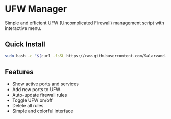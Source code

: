 # UFW Manager

Simple and efficient UFW (Uncomplicated Firewall) management script with interactive menu.

## Quick Install
```bash
sudo bash -c "$(curl -fsSL https://raw.githubusercontent.com/Salarvand-Education/Auto-ufw/main/ufw.sh)"
```

## Features
- Show active ports and services
- Add new ports to UFW
- Auto-update firewall rules
- Toggle UFW on/off
- Delete all rules
- Simple and colorful interface
